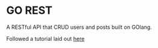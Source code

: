# GO REST
A RESTful API that CRUD users and posts built on GOlang.

Followed a tutorial laid out [here](https://levelup.gitconnected.com/crud-restful-api-with-go-gorm-jwt-postgres-mysql-and-testing-460a85ab7121)
